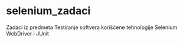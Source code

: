 # selenium_zadaci
Zadaci iz predmeta Testiranje softvera
korišćene tehnologije
Selenium WebDriver i JUnit
